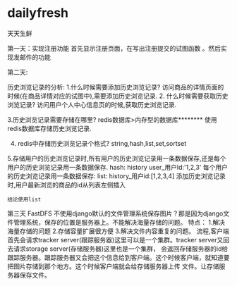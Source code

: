 # dailyfresh
天天生鲜

第一天：实现注册功能
首先显示注册页面，在写出注册提交的试图函数 。然后实现发邮件的功能

第二天:

历史浏览记录的分析:
1.什么时候需要添加历史浏览记录?
    访问商品的详情页面的时候(在商品详情对应的试图中),需要添加历史浏览记录.
2. 什么时候需要获取历史浏览记录?
    访问用户个人中心信息页的时候,获取历史浏览记录.
    
3.历史浏览记录需要存储在哪里?
    redis数据库>内存型的数据库********
    使用redis数据库存储历史浏览记录.
 
4. redis中存储历史浏览记录个格式?
    string,hash,list,set,sortset
  
5.存储用户的历史浏览记录时,所有用户的历史浏览记录用一条数据保存,还是每个用户的历史浏览记录用一条数据保存.
    hash:
        history user_用户Id:'1,2,3'
    每个用户的历史浏览记录用一条数据保存:
    list:
        history_用户id:[1,2,3,4]
    添加历史浏览记录时,用户最新浏览的商品的id从列表左侧插入
    
    结论使用list
    
第三天 FastDFS
不使用django默认的文件管理系统保存图片？那是因为django文件管理系统，保存的位置是服务器上。不能解决海量存储的问题。
特点：
1.解决海量存储的问题
2.存储容量扩展很方便
3.解决文件内容重复的问题。
流程,客户端首先会请求tracker server(跟踪服务器)这里可以是一个集群。tracker server又回去请求storage server(存储服务器)这里也是一个集群，
会返回存储服务器的id给跟踪服务器。跟踪服务器又会把这个信息给到客户端。这个时候客户端，就知道要把图片存储到那个地方。这个时候客户端就会给存储服务器上传
文件。让存储服务器保存文件。